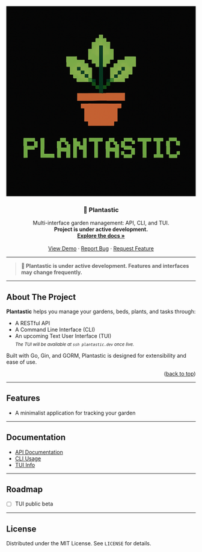 <div align="center">
  <a href="https://github.com/zjpiazza/plantastic">
    <img src="./assets/logo-pixelated.png" alt="Logo">
  </a>

<h3 align="center">🌱 Plantastic</h3>

  <p align="center">
    Multi-interface garden management: API, CLI, and TUI.
    <br />
    <b>Project is under active development.</b>
    <br />
    <a href="https://github.com/yourusername/plantastic"><strong>Explore the docs »</strong></a>
    <br />
    <br />
    <a href="https://github.com/yourusername/plantastic">View Demo</a>
    &middot;
    <a href="https://github.com/yourusername/plantastic/issues/new?labels=bug&template=bug-report---.md">Report Bug</a>
    &middot;
    <a href="https://github.com/yourusername/plantastic/issues/new?labels=enhancement&template=feature-request---.md">Request Feature</a>
  </p>
</div>

---

> **🚧 Plantastic is under active development. Features and interfaces may change frequently.**

---

## About The Project

**Plantastic** helps you manage your gardens, beds, plants, and tasks through:
- A RESTful API
- A Command Line Interface (CLI)
- An upcoming Text User Interface (TUI)  
  <sub>_The TUI will be available at `ssh plantastic.dev` once live._</sub>

Built with Go, Gin, and GORM, Plantastic is designed for extensibility and ease of use.

<p align="right">(<a href="#readme-top">back to top</a>)</p>

---

## Features

- A minimalist application for tracking your garden

---

## Documentation

- [API Documentation](docs/API.md)  
- [CLI Usage](docs/CLI.md)  
- [TUI Info](docs/TUI.md)

---

## Roadmap

- [ ] TUI public beta


---

## License

Distributed under the MIT License. See `LICENSE` for details.